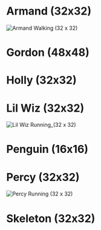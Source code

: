 
# Armand (32x32)
![Armand Walking (32 x 32)](https://github.com/math-stuff/Animation/assets/139161552/b93b1a93-f164-4d57-8c9e-a1444408e765)

# Gordon (48x48)

# Holly (32x32)

# Lil Wiz (32x32)
![Lil Wiz Running_(32 x 32)](https://github.com/math-stuff/Animation/assets/139161552/298cf417-6988-4167-af69-250bd121247c)

# Penguin (16x16)

# Percy (32x32)
![Percy Running (32 x 32)](https://github.com/math-stuff/Animation/assets/139161552/db7df5b2-5a29-4cc5-bde1-3202b9fd5924)

# Skeleton (32x32)
